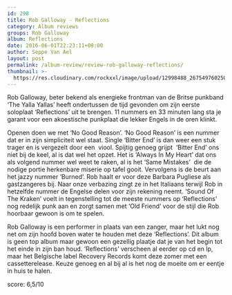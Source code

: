 ```yaml
---
id: 298
title: Rob Galloway - Reflections
category: Album reviews
groups: Rob Galloway
album: Reflections
date: 2016-06-01T22:23:11+00:00
author: Seppe Van Ael
layout: post
permalink: /album-review/review-rob-galloway-reflections/
thumbnail: >-
  https://res.cloudinary.com/rockxxl/image/upload/12998488_267549760250513_1026620555914869457_n.jpg
---
```

Rob Galloway, beter bekend als energieke frontman van de Britse punkband ‘The Yalla Yallas’ heeft ondertussen de tijd gevonden om zijn eerste soloplaat ‘Reflections’ uit te brengen. 11 nummers en 33 minuten lang sta je garant voor een akoestische punkplaat die lekker Engels in de oren klinkt.

Openen doen we met ‘No Good Reason’. ‘No Good Reason’ is een nummer dat er in zijn simpliciteit wel staat. Single ‘Bitter End’ is dan weer een stuk trager en is vergezelt door een  viool. Spijtig genoeg grijpt  ‘Bitter End’ ons niet bij de keel, al is dat wel het opzet. Het is ‘Always In My Heart’ dat ons als volgend nummer wel weet te raken, al is het ‘Same Mistakes’  die de nodige portie herkenbare miserie op tafel gooit. Vervolgens is de beurt aan het jazzy nummer ‘Burned’. Rob haalt er voor deze Barbara Pugliese als gastzangeres bij. Naar onze verbazing zingt ze in het Italiaans terwijl Rob in hetzelfde nummer de Engelse delen voor zijn rekening neemt. ‘Sound Of The Kraken’ voelt in tegenstelling tot de meeste nummers op ‘Reflections’ nog redelijk punk aan en zorgt samen met ‘Old Friend’ voor de stijl die Rob hoorbaar gewoon is om te spelen.

Rob Galloway is een performer in plaats van een zanger, maar het lukt nog net om zijn hoofd boven water te houden met deze ‘Reflections’. Dit album is geen top album maar gewoon een gezellig plaatje dat je van het begin tot het einde in zijn ban houd. ‘Reflections’ verscheen al eerder op cd en lp, maar het Belgische label Recovery Records komt deze zomer met een cassetterelease. Keuze genoeg en al bij al is het nog de moeite om er eentje in huis te halen.

score: 6,5/10
